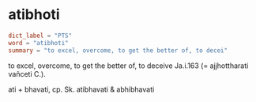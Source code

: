# atibhoti

``` toml
dict_label = "PTS"
word = "atibhoti"
summary = "to excel, overcome, to get the better of, to decei"
```

to excel, overcome, to get the better of, to deceive Ja.i.163 (= ajjhottharati vañceti C.).

ati \+ bhavati, cp. Sk. atibhavati & abhibhavati

